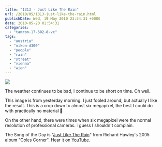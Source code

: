 ```yaml
---
title: "1313 - Just Like The Rain"
url: /2010/05/1313-just-like-the-rain.html
publishDate: Wed, 19 May 2010 23:54:31 +0000
date: 2010-05-20 01:54:31
categories: 
  - "tamron-17-502-8-vc"
tags: 
  - "austria"
  - "nikon-d300"
  - "people"
  - "rain"
  - "street"
  - "vienna"
  - "wien"
---
```

<a target="_blank" href="https://d25zfm9zpd7gm5.cloudfront.net/1200x1200/2010/20100518_084316_ps.jpg"><img src="https://d25zfm9zpd7gm5.cloudfront.net/0600x0600/2010/20100518_084316_ps.jpg" /></a>

The weather continues to be bad, I continue to be short on time. Oh well.

This image is from yesterday morning. I just fooled around, but actually I like the result. This is a crop down to almost six megapixel, the best I could do with practically no material 🙂

On the other hand, there were times when six megapixel were the normal resolution of professional cameras. I guess I shouldn't complain.

 The Song of the Day is "<a href="http://www.lyricsmode.com/lyrics/r/richard_hawley/just_like_the_rain.html">Just Like The Rain</a>" from Richard Hawley's 2005 album "Coles Corner". Hear it on <a href="http://www.youtube.com/watch?v=K9YsRSsAtY8">YouTube</a>.
